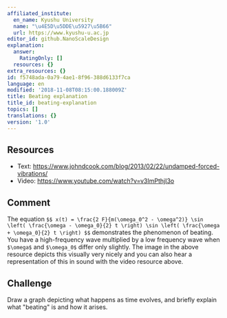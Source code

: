 ```yaml
---
affiliated_institute:
  en_name: Kyushu University
  name: "\u4E5D\u5DDE\u5927\u5B66"
  url: https://www.kyushu-u.ac.jp
editor_id: github.NanoScaleDesign
explanation:
  answer:
    RatingOnly: []
  resources: {}
extra_resources: {}
id: f5748ada-0a79-4ae1-8f96-388d6133f7ca
language: en
modified: '2018-11-08T08:15:00.188009Z'
title: Beating explanation
title_id: beating-explanation
topics: []
translations: {}
version: '1.0'
---
```


## Resources
- Text: https://www.johndcook.com/blog/2013/02/22/undamped-forced-vibrations/
- Video: https://www.youtube.com/watch?v=v3ImPthjI3o

## Comment
The equation
`$$
x(t) = \frac{2 F}{m(\omega_0^2 - \omega^2)} \sin \left( \frac{\omega - \omega_0}{2} t \right) \sin \left( \frac{\omega + \omega_0}{2} t \right)
$$`
demonstrates the phenomenon of beating. You have a high-frequency wave multiplied by a low frequency wave when `$\omega$` and `$\omega_0$` differ only slightly. The image in the above resource depicts this visually very nicely and you can also hear a representation of this in sound with the video resource above.

## Challenge
Draw a graph depicting what happens as time evolves, and briefly explain what "beating" is and how it arises.
